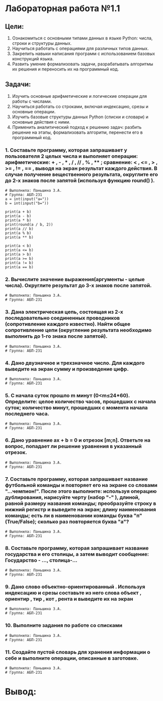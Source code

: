 # Лабораторная работа №1.1
## Цели: 
1. Ознакомиться с основными типами данных в языке Python: числа, строки и структуры данных.
2. Научиться работать с операциями для различных типов данных.
3. Закрепить навыки написания программ с использованием базовых конструкций языка.
4. Развить умение формализовать задачи, разрабатывать алгоритмы их решения и переносить их на программный код.

## Задачи:
1. Изучить основные арифметические и логические операции для работы с
числами.
2. Научиться работать со строками, включая индексацию, срезы и основные
операции.
3. Изучить базовые структуры данных Python (списки и словари) и основные
действия с ними.
4. Применить аналитический подход к решению задач: разбить решение на
этапы, формализовать алгоритм, перенести его в программный код.

### 1. Составьте программу, которая запрашивает у пользователя 2 целых числа и выполняет операции: арифметические: + , - , * , / , // , % , ** ; сравнение: < , <= , > , >= , != , == , выводя на экран результат каждого действия. В случае получение вещественного результата, округлите его до 2-х знаков после запятой (используя функцию round() ).
```
# Выполнила: Паньшина З.А.
# Группа: АБП-231
a = int(input("a="))
b = int(input("b="))

print(a + b)
print(a - b)
print(a * b)
print(round(a / b, 2))
print(a // b)
print(a % b)
print(a ** b)

print(a < b)
print(a <= b)
print(a > b)
print(a >= b)
print(a != b)
print(a == b)
```
### 2. Вычислите значение выражения(аргументы - целые числа). Округлите результат до 3-х знаков после запятой.
```
# Выполнила: Паньшина З.А.
# Группа: АБП-231

```
### 3. Дана электрическая цепь, состоящая из 2-х последовательно соединенных проводников (сопротивление каждого известно). Найти общее сопротивление цепи (округление результата необходимо выполнить до 1-го знака после запятой).
```
# Выполнила: Паньшина З.А.
# Группа: АБП-231

```
### 4. Дано двузначное и трехзначное число. Для каждого выведите на экран сумму и произведение цифр.
```
# Выполнила: Паньшина З.А.
# Группа: АБП-231

```
### 5. С начала суток прошло m минут (0<m≤24*60). Определите: целое количество часов, прошедших с начала суток; количество минут, прошедших с момента начала последнего часа. 
```
# Выполнила: Паньшина З.А.
# Группа: АБП-231

```
### 6. Дано уравнение ax + b = 0 и отрезок [m;n]. Ответьте на вопрос, попадает ли решение уравнения в указанный отрезок.
```
# Выполнила: Паньшина З.А.
# Группа: АБП-231

```
### 7. Составьте программу, которая запрашивает название футбольной команды и повторяет его на экране со словами "...чемпион!". После этого выполните: используя операцию дублирования, нарисуйте черту (набор "-" ), длиной, равной размеру названия команды; преобразуйте строку в нижний регистр и выведите на экран; длину наименования команды; есть ли в наименовании команды буква "п" (True/False); сколько раз повторяется буква "а"?
```
# Выполнила: Паньшина З.А.
# Группа: АБП-231

```
### 8. Составьте программу, которая запрашивает название государства и его столицы, а затем выводит сообщение: Государство - ..., столица-...
```
# Выполнила: Паньшина З.А.
# Группа: АБП-231

```
### 9. Дано слово объектно-ориентированный . Используя индексацию и срезы составьте из него слова объект , ориентир , тир , кот , рента и выведите их на экран
```
# Выполнила: Паньшина З.А.
# Группа: АБП-231

```
### 10. Выполните задания по работе со списками
```
# Выполнила: Паньшина З.А.
# Группа: АБП-231

```
### 11. Создайте пустой словарь для хранения информации о себе и выполните операции, описанные в заготовке.
```
# Выполнила: Паньшина З.А.
# Группа: АБП-231

```
# Вывод:

```
